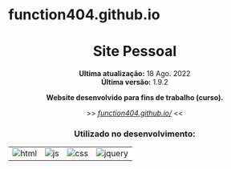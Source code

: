 # function404.github.io

<div align="center">
    <h1>Site Pessoal</h1>
</div>

<div align="center">
    <p><strong>Ultima atualização:</strong> 18 Ago. 2022<br><strong>Última versão:</strong> 1.9.2</p>
    <p><strong>Website desenvolvido para fins de trabalho (curso).</strong></p>
    <p>>> <a target="_blank" href="https://function404.github.io/"><i>function404.github.io/</i></a> <<</p>
</div>

<div align="center">
    <h3>Utilizado no desenvolvimento:</h3>
    <table>
        <tr>
            <td>
                <img src="https://img.shields.io/badge/HTML5-ff7f36?style=for-the-badge&logo=html5&logoColor=fff" alt="html">
            </td>
            <td>
                <img src="https://img.shields.io/badge/JavaScript-ffee00?&style=for-the-badge&logo=javascript&logoColor=black" alt="js">
            </td>
            <td>
                <img src="https://img.shields.io/badge/CSS3-206991?&style=for-the-badge&logo=css3&logoColor=white" target="_blank" alt="css">
            </td>
            <td>
                <img src="https://img.shields.io/badge/JQUERY-cccccc?&style=for-the-badge&logo=jquery&logoColor=206991" target="_blank" alt="jquery">
            </td>
        </tr>
    </table>
</div>
